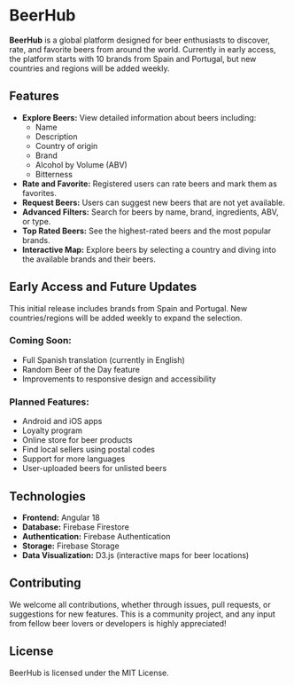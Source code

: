 # BeerHub

**BeerHub** is a global platform designed for beer enthusiasts to discover, rate, and favorite beers from around the world. Currently in early access, the platform starts with 10 brands from Spain and Portugal, but new countries and regions will be added weekly.

## Features

- **Explore Beers:** View detailed information about beers including:
  - Name
  - Description
  - Country of origin
  - Brand
  - Alcohol by Volume (ABV)
  - Bitterness
- **Rate and Favorite:** Registered users can rate beers and mark them as favorites.
- **Request Beers:** Users can suggest new beers that are not yet available.
- **Advanced Filters:** Search for beers by name, brand, ingredients, ABV, or type.
- **Top Rated Beers:** See the highest-rated beers and the most popular brands.
- **Interactive Map:** Explore beers by selecting a country and diving into the available brands and their beers.

## Early Access and Future Updates

This initial release includes brands from Spain and Portugal. New countries/regions will be added weekly to expand the selection.

### Coming Soon:
- Full Spanish translation (currently in English)
- Random Beer of the Day feature
- Improvements to responsive design and accessibility

### Planned Features:
- Android and iOS apps
- Loyalty program
- Online store for beer products
- Find local sellers using postal codes
- Support for more languages
- User-uploaded beers for unlisted beers

## Technologies

- **Frontend:** Angular 18
- **Database:** Firebase Firestore
- **Authentication:** Firebase Authentication
- **Storage:** Firebase Storage
- **Data Visualization:** D3.js (interactive maps for beer locations)

## Contributing
We welcome all contributions, whether through issues, pull requests, or suggestions for new features. This is a community project, and any input from fellow beer lovers or developers is highly appreciated!

## License
BeerHub is licensed under the MIT License.
